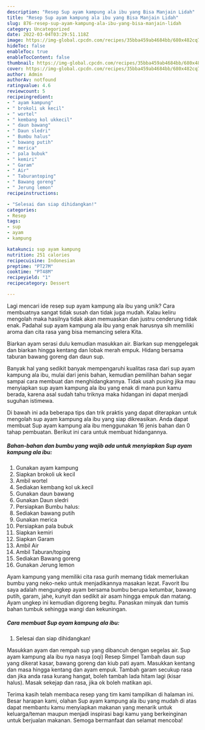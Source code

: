 ```yaml
---
description: "Resep Sup ayam kampung ala ibu yang Bisa Manjain Lidah"
title: "Resep Sup ayam kampung ala ibu yang Bisa Manjain Lidah"
slug: 876-resep-sup-ayam-kampung-ala-ibu-yang-bisa-manjain-lidah
category: Uncategorized
date: 2022-03-04T03:29:51.118Z
image: https://img-global.cpcdn.com/recipes/35bba459ab4684bb/680x482cq70/sup-ayam-kampung-ala-ibu-foto-resep-utama.jpg
hideToc: false
enableToc: true
enableTocContent: false
thumbnail: https://img-global.cpcdn.com/recipes/35bba459ab4684bb/680x482cq70/sup-ayam-kampung-ala-ibu-foto-resep-utama.jpg
cover: https://img-global.cpcdn.com/recipes/35bba459ab4684bb/680x482cq70/sup-ayam-kampung-ala-ibu-foto-resep-utama.jpg
author: Admin
authorAv: notfound
ratingvalue: 4.6
reviewcount: 5
recipeingredient:
- " ayam kampung"
- " brokoli uk kecil"
- " wortel"
- " kembang kol ukkecil"
- " daun bawang"
- " Daun sledri"
- " Bumbu halus"
- " bawang putih"
- " merica"
- " pala bubuk"
- " kemiri"
- " Garam"
- " Air"
- " Taburantoping"
- " Bawang goreng"
- " Jerung lemon"
recipeinstructions:

- "Selesai dan siap dihidangkan!"
categories:
- Resep
tags:
- sup
- ayam
- kampung

katakunci: sup ayam kampung 
nutrition: 251 calories
recipecuisine: Indonesian
preptime: "PT27M"
cooktime: "PT48M"
recipeyield: "1"
recipecategory: Dessert

---
```





Lagi mencari ide resep sup ayam kampung ala ibu yang unik? Cara membuatnya sangat tidak susah dan tidak juga mudah. Kalau keliru mengolah maka hasilnya tidak akan memuaskan dan justru cenderung tidak enak. Padahal sup ayam kampung ala ibu yang enak harusnya sih memiliki aroma dan cita rasa yang bisa memancing selera Kita.





Biarkan ayam serasi dulu kemudian masukkan air. Biarkan sup menggelegak dan biarkan hingga kentang dan lobak merah empuk. Hidang bersama taburan bawang goreng dan daun sup.

Banyak hal yang sedikit banyak mempengaruhi kualitas rasa dari sup ayam kampung ala ibu, mulai dari jenis bahan, kemudian pemilihan bahan segar sampai cara membuat dan menghidangkannya. Tidak usah pusing jika mau menyiapkan sup ayam kampung ala ibu yang enak di mana pun kamu berada, karena asal sudah tahu triknya maka hidangan ini dapat menjadi suguhan istimewa.






Di bawah ini ada beberapa tips dan trik praktis yang dapat diterapkan untuk mengolah sup ayam kampung ala ibu yang siap dikreasikan. Anda dapat membuat Sup ayam kampung ala ibu menggunakan 16 jenis bahan dan 0 tahap pembuatan. Berikut ini cara untuk membuat hidangannya.

<!--inarticleads1-->

##### Bahan-bahan dan bumbu yang wajib ada untuk menyiapkan Sup ayam kampung ala ibu:

1. Gunakan  ayam kampung
1. Siapkan  brokoli uk kecil
1. Ambil  wortel
1. Sediakan  kembang kol uk.kecil
1. Gunakan  daun bawang
1. Gunakan  Daun sledri
1. Persiapkan  Bumbu halus:
1. Sediakan  bawang putih
1. Gunakan  merica
1. Persiapkan  pala bubuk
1. Siapkan  kemiri
1. Siapkan  Garam
1. Ambil  Air
1. Ambil  Taburan/toping
1. Sediakan  Bawang goreng
1. Gunakan  Jerung lemon


Ayam kampung yang memiliki cita rasa gurih memang tidak memerlukan bumbu yang neko-neko untuk menjadikannya masakan lezat. Favorit Ibu saya adalah mengungkep ayam bersama bumbu berupa ketumbar, bawang putih, garam, jahe, kunyit dan sedikit air asam hingga empuk dan matang. Ayam ungkep ini kemudian digoreng begitu. Panaskan minyak dan tumis bahan tumbuk sehingga wangi dan kekuningan. 

<!--inarticleads2-->

##### Cara membuat Sup ayam kampung ala ibu:


1. Selesai dan siap dihidangkan!

Masukkan ayam dan rempah sup yang dibancuh dengan segelas air. Sup ayam kampung ala ibu nya nasya (oqi) Resep Simpel Tambah daun sup yang dikerat kasar, bawang goreng dan kiub pati ayam. Masukkan kentang dan masa hingga kentang dan ayam empuk. Tambah garam secukup rasa dan jika anda rasa kurang hangat, boleh tambah lada hitam lagi (kisar halus). Masak sekejap dan rasa, jika ok boleh matikan api. 

Terima kasih telah membaca resep yang tim kami tampilkan di halaman ini. Besar harapan kami, olahan Sup ayam kampung ala ibu yang mudah di atas dapat membantu kamu menyiapkan makanan yang menarik untuk keluarga/teman maupun menjadi inspirasi bagi kamu yang berkeinginan untuk berjualan makanan. Semoga bermanfaat dan selamat mencoba!
